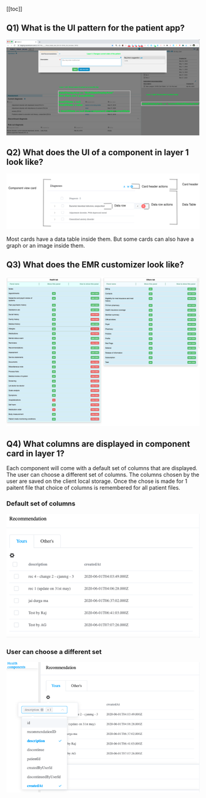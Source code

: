 [[toc]]

## Q1) What is the UI pattern for the patient app?

![UI pattern](./images/ui-pattern.png)

## Q2) What does the UI of a component in layer 1 look like?

![View card design](./images/view-card-design.png)

Most cards have a data table inside them. But some cards can also have a graph or an image inside them.

## Q3) What does the EMR customizer look like?

![EMR customizer](./images/emr-customizer.png)

## Q4) What columns are displayed in component card in layer 1?

Each component will come with a default set of columns that are displayed. The user can choose a different set of columns. The columns chosen by the user are saved on the client local storage. Once the chose is made for 1 paitent file that choice of columns is remembered for all patient files.

### Default set of columns

![Default set of columns](./images/default-set-of-columns.png)

### User can choose a different set

![User can choose a different set](./images/user-can-choose-a-different-set.png)
